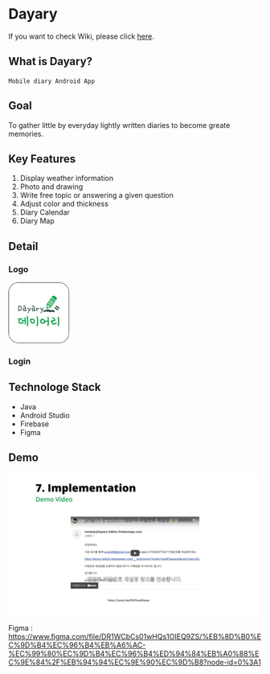 # Dayary

If you want to check Wiki, please click [here](https://github.com/Dayary/dayary/wiki).
<br>

## What is Dayary?
```
Mobile diary Android App
```

## Goal
To gather little by everyday lightly written diaries to become greate memories.

## Key Features
1. Display weather information
2. Photo and drawing
3. Write free topic or answering a given question
4. Adjust color and thickness
5. Diary Calendar
6. Diary Map

## Detail

### Logo
<img width="24%" alt="image" src="https://github.com/Dayary/dayary/blob/master/readme%20img/logo.png?raw=true">

### Login


## Technologe Stack
- Java
- Android Studio
- Firebase
- Figma


## Demo
[![YouTube URL](https://github.com/Dayary/dayary/blob/master/Wiki%20img/22.JPG)](https://www.youtube.com/watch?v=N2f3cw4Hwwc)

Figma : https://www.figma.com/file/DR1WCbCs01wHQs1OIEQ9ZS/%EB%8D%B0%EC%9D%B4%EC%96%B4%EB%A6%AC-%EC%99%80%EC%9D%B4%EC%96%B4%ED%94%84%EB%A0%88%EC%9E%84%2F%EB%94%94%EC%9E%90%EC%9D%B8?node-id=0%3A1

